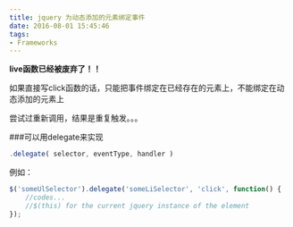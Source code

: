 ```yaml
---
title: jquery 为动态添加的元素绑定事件
date: 2016-08-01 15:45:46
tags:
- Frameworks
---
```


**live函数已经被废弃了！！**

如果直接写click函数的话，只能把事件绑定在已经存在的元素上，不能绑定在动态添加的元素上

尝试过重新调用，结果是重复触发。。。

###可以用delegate来实现

```javascript
.delegate( selector, eventType, handler )
```

例如：

```javascript
$('someUlSelector').delegate('someLiSelector', 'click', function() {
    //codes...
    //$(this) for the current jquery instance of the element
});
```

